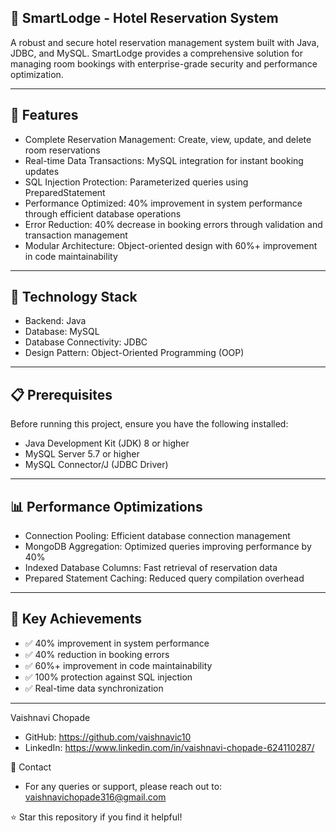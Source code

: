 ## 🏨 SmartLodge - Hotel Reservation System

A robust and secure hotel reservation management system built with Java, JDBC, and MySQL. SmartLodge provides a comprehensive solution for managing room bookings with enterprise-grade security and performance optimization.

---

## 🌟 Features

- Complete Reservation Management: Create, view, update, and delete room reservations
- Real-time Data Transactions: MySQL integration for instant booking updates
- SQL Injection Protection: Parameterized queries using PreparedStatement
- Performance Optimized: 40% improvement in system performance through efficient database operations
- Error Reduction: 40% decrease in booking errors through validation and transaction management
- Modular Architecture: Object-oriented design with 60%+ improvement in code maintainability
  
---

## 🚀 Technology Stack

- Backend: Java
- Database: MySQL
- Database Connectivity: JDBC
- Design Pattern: Object-Oriented Programming (OOP)
  
---

## 📋 Prerequisites

Before running this project, ensure you have the following installed:

- Java Development Kit (JDK) 8 or higher
- MySQL Server 5.7 or higher
- MySQL Connector/J (JDBC Driver)
  
---

## 📊 Performance Optimizations

- Connection Pooling: Efficient database connection management
- MongoDB Aggregation: Optimized queries improving performance by 40%
- Indexed Database Columns: Fast retrieval of reservation data
- Prepared Statement Caching: Reduced query compilation overhead

---

## 🎯 Key Achievements

- ✅ 40% improvement in system performance
- ✅ 40% reduction in booking errors
- ✅ 60%+ improvement in code maintainability
- ✅ 100% protection against SQL injection
- ✅ Real-time data synchronization

---

Vaishnavi Chopade
- GitHub: https://github.com/vaishnavic10
- LinkedIn: https://www.linkedin.com/in/vaishnavi-chopade-624110287/

📧 Contact
- For any queries or support, please reach out to: vaishnavichopade316@gmail.com

⭐ Star this repository if you find it helpful!
